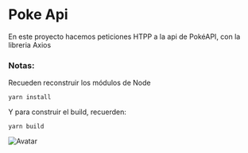 # Poke Api

En este proyecto hacemos peticiones HTPP a la api de PokéAPI, con la libreria Axios

### Notas:

Recueden reconstruir los módulos de Node

```
yarn install

```

Y para construir el build, recuerden:

```
yarn build
```

![Avatar](./assets/image/pokemon.jpg)
